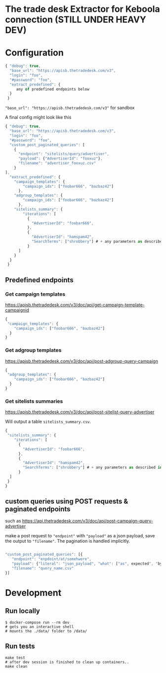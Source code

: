 # The trade desk Extractor for Keboola connection (STILL UNDER HEAVY DEV)
# Configuration
```javascript
{ "debug": true,
  "base_url": "https://apisb.thetradedesk.com/v3",
  "login": "foo",
  "#password": "foo",
  "extract_predefined": {
     any of predefined endpoints below
  }
 }
```

`"base_url": "https://apisb.thetradedesk.com/v3"` for sandbox

A final config might look like this

```javascript
{ "debug": true,
  "base_url": "https://apisb.thetradedesk.com/v3",
  "login": "foo",
  "#password": "foo",
  "custom_post_paginated_queries": [
    {
      "endpoint": "sitelists/query/advertiser",
      "payload": {"AdvertiserId": "fooxuz"},
      "filename": "advertiser_fooxuz.csv"
    }
],
  "extract_predefined": {
    "campaign_templates": {
        "campaign_ids": ["foobar666", "bazbaz42"]
      },
    "adgroup_templates": {
        "campaign_ids": ["foobar666", "bazbaz42"]
      },
    "sitelists_summary": {
        "iterations": [
          {
            "AdvertiserId": "foobar666",
          },
          {
            "AdvertiserId": "hamspam42",
            "SearchTerms": ["shrobbery"] # + any parameters as described in the API
          }
      ]
    }
  }
 }
```

## Predefined endpoints
### Get campaign templates

https://apisb.thetradedesk.com/v3/doc/api/get-campaign-template-campaignid

```javascript
{
 "campaign_templates": {
    "campaign_ids": ["foobar666", "bazbaz42"]
  }
}
```

### Get adgroup templates
https://apisb.thetradedesk.com/v3/doc/api/post-adgroup-query-campaign
```javascript
{
 "adgroup_templates": {
    "campaign_ids": ["foobar666", "bazbaz42"]
  }
}
```

### Get sitelists summaries
https://apisb.thetradedesk.com/v3/doc/api/post-sitelist-query-advertiser

Will output a table `sitelists_summary.csv`.
```javascript
{
 "sitelists_summary": {
    "iterations": [
      {
        "AdvertiserId": "foobar666",
      },
      {
        "AdvertiserId": "hamspam42",
        "SearchTerms": ["shrobbery"] # + any parameters as described in the API
      }
  ]
 }
}
```

## custom queries using POST requests & paginated endpoints
such as https://api.thetradedesk.com/v3/doc/api/post-campaign-query-advertiser

make a post request to `"endpoint"` with `"payload"` as a json payload, save the output to `"filename"`. The pagination is handled implicitly.

```javascript

"custom_post_paginated_queries": [{
   "endpoint": "enpdoint/at/somehwere",
   "payload": {"literal": "json_payload", "what": ["as", expected", "by", "api"]},
   "filename": "query_name.csv"
}]


```

# Development
## Run locally
```
$ docker-compose run --rm dev
# gets you an interactive shell
# mounts the ./data/ folder to /data/
```

## Run tests
```
make test
# after dev session is finished to clean up containers..
make clean 
```
